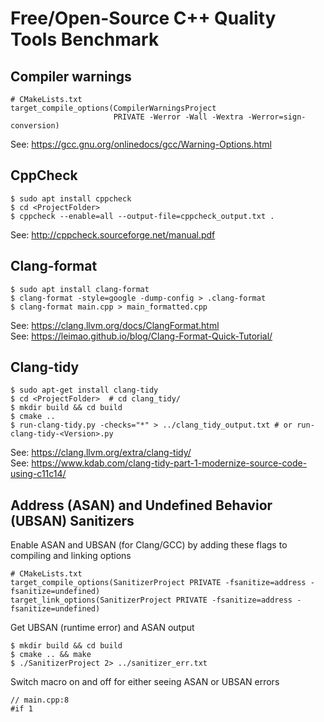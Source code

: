 # Free/Open-Source C++ Quality Tools Benchmark

## Compiler warnings
```
# CMakeLists.txt
target_compile_options(CompilerWarningsProject
                       PRIVATE -Werror -Wall -Wextra -Werror=sign-conversion)
```
See: https://gcc.gnu.org/onlinedocs/gcc/Warning-Options.html

## CppCheck
```
$ sudo apt install cppcheck
$ cd <ProjectFolder>
$ cppcheck --enable=all --output-file=cppcheck_output.txt .
```
See: http://cppcheck.sourceforge.net/manual.pdf

## Clang-format
```
$ sudo apt install clang-format
$ clang-format -style=google -dump-config > .clang-format
$ clang-format main.cpp > main_formatted.cpp
```
See: https://clang.llvm.org/docs/ClangFormat.html <br/>
See: https://leimao.github.io/blog/Clang-Format-Quick-Tutorial/

## Clang-tidy
```
$ sudo apt-get install clang-tidy
$ cd <ProjectFolder>  # cd clang_tidy/
$ mkdir build && cd build
$ cmake ..
$ run-clang-tidy.py -checks="*" > ../clang_tidy_output.txt # or run-clang-tidy-<Version>.py
```
See: https://clang.llvm.org/extra/clang-tidy/ <br/>
See: https://www.kdab.com/clang-tidy-part-1-modernize-source-code-using-c11c14/

## Address (ASAN) and Undefined Behavior (UBSAN) Sanitizers
Enable ASAN and UBSAN (for Clang/GCC) by adding these flags to compiling and linking options
```
# CMakeLists.txt
target_compile_options(SanitizerProject PRIVATE -fsanitize=address -fsanitize=undefined)
target_link_options(SanitizerProject PRIVATE -fsanitize=address -fsanitize=undefined)
```
Get UBSAN (runtime error) and ASAN output
```
$ mkdir build && cd build
$ cmake .. && make
$ ./SanitizerProject 2> ../sanitizer_err.txt
```
Switch macro on and off for either seeing ASAN or UBSAN errors
```
// main.cpp:8
#if 1
```



